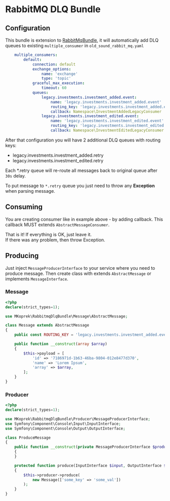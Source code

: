 # RabbitMQ DLQ Bundle

## Configuration
This bundle is extension to [RabbitMqBundle](https://github.com/php-amqplib/RabbitMqBundle), it will automatically add DLQ queues to existing `multiple_consumer` in `old_sound_rabbit_mq.yaml`

```yaml
    multiple_consumers:
        default:
            connection: default
            exchange_options:
                name: 'exchange'
                type: 'topic'
            graceful_max_execution:
                timeout: 60
            queues:
                legacy.investments.investment_added.event:
                    name: 'legacy.investments.investment_added.event'
                    routing_key: 'legacy.investments.investment_added.event'
                    callback: Namespace\InvestmentAddedLegacyConsumer
                legacy.investments.investment_edited.event:
                    name: 'legacy.investments.investment_edited.event'
                    routing_key: 'legacy.investments.investment_edited.event'
                    callback: Namespace\InvestmentEditedLegacyConsumer
```

After that configuration you will have 2 additional DLQ queues with routing keys:
* legacy.investments.investment_added.retry
* legacy.investments.investment_edited.retry

Each *.retry queue will re-route all messages back to original queue after `30s` delay.

To put message to `*.retry` queue you just need to throw any **Exception** when parsing message.

## Consuming

You are creating consumer like in example above - by adding callback. This callback MUST extends `AbstractMessageConsumer`.

That is it! If everything is OK, just leave it.<br/>
If there was any problem, then throw Exception.

## Producing

Just inject `MessageProducerInterface` to your service where you need to produce message.
Then create class with extends `AbstractMessage` or implements `MessageInterface`.

### Message
```php
<?php
declare(strict_types=1);

use MKoprek\RabbitmqDlqBundle\Message\AbstractMessage;

class Message extends AbstractMessage
{
    public const ROUTING_KEY = 'legacy.investments.investment_added.event';

    public function __construct(array $array)
    {
        $this->payload = [
            'id' => '7186971d-1b63-46ba-9804-012e8477d370',
            'name' => 'Lorem Ipsum',
            'array' => $array,
        ];
    }
}
```
### Producer
```php
<?php
declare(strict_types=1);

use MKoprek\RabbitmqDlqBundle\Producer\MessageProducerInterface;
use Symfony\Component\Console\Input\InputInterface;
use Symfony\Component\Console\Output\OutputInterface;

class ProduceMessage
{
    public function __construct(private MessageProducerInterface $producer)
    {
    }

    protected function produce(InputInterface $input, OutputInterface $output): void
    {
        $this->producer->produce(
            new Message(['some_key' => 'some_val'])
        );
    }
}

```
